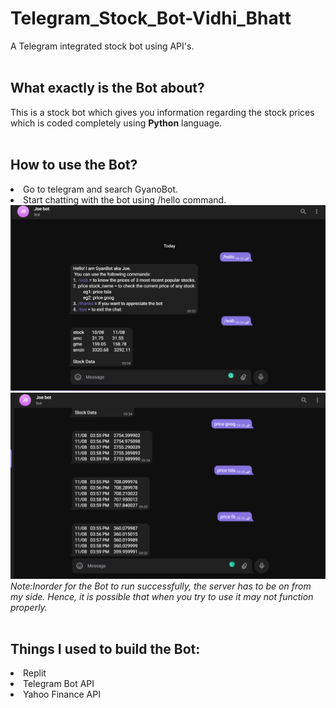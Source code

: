 # Telegram_Stock_Bot-Vidhi_Bhatt
A Telegram integrated stock bot using API's.
<br><br>
<h2><b>What exactly is the Bot about? </b></h2>
This is a stock bot which gives you information regarding the stock prices which is coded completely using <b>Python</b> language.
<br><br>
<h2><b>How to use the Bot? </b></h2>
<li> Go to telegram and search GyanoBot. 
<li> Start chatting with the bot using /hello command.
<img src="https://github.com/VidhiBhatt01/Telegram_Stock_Bot-Vidhi_Bhatt/blob/main/1.png"> </a>
<img src="https://github.com/VidhiBhatt01/Telegram_Stock_Bot-Vidhi_Bhatt/blob/main/2.png"> </a>
<br>
<i>Note:Inorder for the Bot to run successfully, the server has to be on from my side. Hence, it is possible that when you try to use it may not function properly.</i>
<br><br>
<h2><b>Things I used to build the Bot:</b></h2>
<li> Replit
<li> Telegram Bot API
<li> Yahoo Finance API
